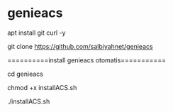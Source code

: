 # genieacs
apt install git curl -y

git clone https://github.com/salbiyahnet/genieacs

==========install genieacs otomatis===========

cd genieacs

chmod +x installACS.sh

./installACS.sh
